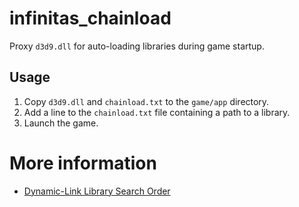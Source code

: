 # infinitas_chainload

Proxy `d3d9.dll` for auto-loading libraries during game startup.

## Usage

1. Copy `d3d9.dll` and `chainload.txt` to the `game/app` directory.
2. Add a line to the `chainload.txt` file containing a path to a library.
3. Launch the game.

# More information

* [Dynamic-Link Library Search Order](https://docs.microsoft.com/en-us/windows/win32/dlls/dynamic-link-library-search-order)